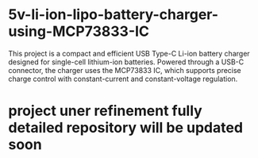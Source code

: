 # 5v-li-ion-lipo-battery-charger-using-MCP73833-IC
This project is a compact and efficient USB Type-C Li-ion battery charger designed for single-cell lithium-ion batteries. Powered through a USB-C connector, the charger uses the MCP73833 IC, which supports precise charge control with constant-current and constant-voltage regulation.

# project uner refinement fully detailed repository will be updated soon
